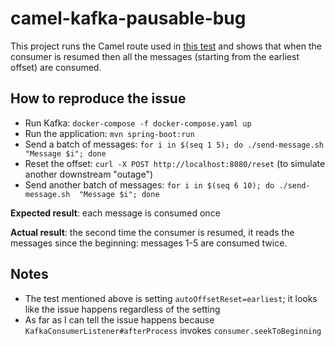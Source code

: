 # camel-kafka-pausable-bug

This project runs the Camel route used in [this test](https://github.com/apache/camel/blob/2c01082032346753cc6621ab4530b0969f12bac7/components/camel-kafka/src/test/java/org/apache/camel/component/kafka/integration/pause/KafkaPausableConsumerCircuitBreakerIT.java)
and shows that when the consumer is resumed then all the messages (starting from the earliest offset) are consumed.

## How to reproduce the issue

* Run Kafka: `docker-compose -f docker-compose.yaml up`
* Run the application: `mvn spring-boot:run`
* Send a batch of messages: `for i in $(seq 1 5); do ./send-message.sh  "Message $i"; done`
* Reset the offset: `curl -X POST http://localhost:8080/reset` (to simulate another downstream "outage")
* Send another batch of messages: `for i in $(seq 6 10); do ./send-message.sh  "Message $i"; done`

**Expected result**: each message is consumed once

**Actual result**: the second time the consumer is resumed, it reads the messages since the beginning:
messages 1-5 are consumed twice.
   
## Notes

* The test mentioned above is setting `autoOffsetReset=earliest`; it looks like the issue happens
  regardless of the setting
* As far as I can tell the issue happens because `KafkaConsumerListener#afterProcess` invokes
  `consumer.seekToBeginning`